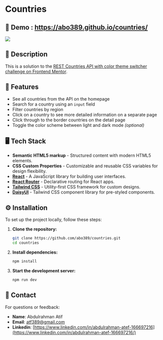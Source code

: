 # Countries

## 🚀 Demo : https://abo389.github.io/countries/
  [![](https://markdown-videos-api.jorgenkh.no/vimeo/1051031882%2F208557f401?width=320&height=180&filetype=jpeg)](https://vimeo.com/1051031882/208557f401)


## 📖 Description

This is a solution to the [REST Countries API with color theme switcher challenge on Frontend Mentor](https://www.frontendmentor.io/challenges/rest-countries-api-with-color-theme-switcher-5cacc469fec04111f7b848ca).



## 🌟 Features

- See all countries from the API on the homepage
- Search for a country using an `input` field
- Filter countries by region
- Click on a country to see more detailed information on a separate page
- Click through to the border countries on the detail page
- Toggle the color scheme between light and dark mode *(optional)*


## 🖥️ Tech Stack

- **Semantic HTML5 markup** - Structured content with modern HTML5 elements.
- **CSS Custom Properties** - Customizable and reusable CSS variables for design flexibility.
- **[React](https://reactjs.org/)** - A JavaScript library for building user interfaces.
- **[React Router](https://reactrouter.com/)** - Declarative routing for React apps.
- **[Tailwind CSS](https://tailwindcss.com/)** - Utility-first CSS framework for custom designs.
- **[DaisyUI](https://daisyui.com/)** - Tailwind CSS component library for pre-styled components.


## ⚙️ Installation

To set up the project locally, follow these steps:

1. **Clone the repository:**

   ```bash
   git clone https://github.com/abo389/countries.git
   cd countries
   ```

2. **Install dependencies:**

   ```bash
   npm install
   ```

3. **Start the development server:**

   ```bash
   npm run dev
   ```

   

## 📧 Contact
For questions or feedback:

- **Name**: Abdulrahman Atif
- **Email**: [atf389@gmail.com](mailto:atf389@gmail.com)
- **Linkedin**: [https://www.linkedin.com/in/abdulrahman-atef-166697216](https://www.linkedin.com/in/abdulrahman-atef-166697216/)
   
